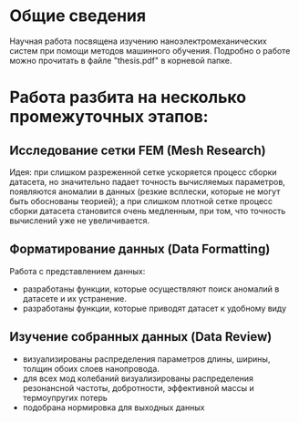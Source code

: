 # Общие сведения
Научная работа посвящена изучению наноэлектромеханических систем при помощи методов машинного обучения. Подробно о работе можно прочитать в файле "thesis.pdf" в корневой папке.

# Работа разбита на несколько промежуточных этапов:
## Исследование сетки FEM (Mesh Research)
Идея: при слишком разреженной сетке ускоряется процесс сборки датасета, но значительно падает точность вычисляемых параметров, появляются аномалии в данных (резкие всплески, которые не могут быть обоснованы теорией); а при слишком плотной сетке процесс сборки датасета становится очень медленным, при том, что точность вычислений уже не увеличивается.

## Форматирование данных (Data Formatting)
Работа с представлением данных:
- разработаны функции, которые осуществляют поиск аномалий в датасете и их устранение.
- разработаны функции, которые приводят датасет к удобному виду

## Изучение собранных данных (Data Review)
- визуализированы распределения параметров длины, ширины, толщин обоих слоев нанопровода.
- для всех мод колебаний визуализированы распределения резонансной частоты, добротности, эффективной массы и термоупругих потерь
- подобрана нормировка для выходных данных
